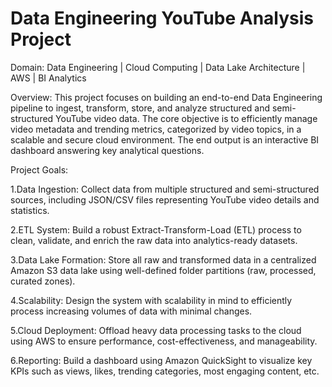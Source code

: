 # Data Engineering YouTube Analysis Project
Domain: Data Engineering | Cloud Computing | Data Lake Architecture | AWS | BI Analytics

Overview:
This project focuses on building an end-to-end Data Engineering pipeline to ingest, transform, store, and analyze structured and semi-structured YouTube video data. The core objective is to efficiently manage video metadata and trending metrics, categorized by video topics, in a scalable and secure cloud environment. The end output is an interactive BI dashboard answering key analytical questions.

Project Goals:

1.Data Ingestion: Collect data from multiple structured and semi-structured sources, including JSON/CSV files representing YouTube video details and statistics.

2.ETL System: Build a robust Extract-Transform-Load (ETL) process to clean, validate, and enrich the raw data into analytics-ready datasets.

3.Data Lake Formation: Store all raw and transformed data in a centralized Amazon S3 data lake using well-defined folder partitions (raw, processed, curated zones).

4.Scalability: Design the system with scalability in mind to efficiently process increasing volumes of data with minimal changes.

5.Cloud Deployment: Offload heavy data processing tasks to the cloud using AWS to ensure performance, cost-effectiveness, and manageability.

6.Reporting: Build a dashboard using Amazon QuickSight to visualize key KPIs such as views, likes, trending categories, most engaging content, etc.
